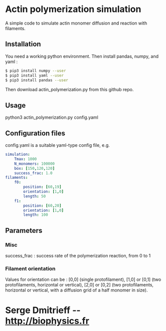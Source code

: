 # Actin polymerization simulation
A simple code to simulate actin monomer diffusion and reaction with filaments.

## Installation

You need a working python environment. Then install pandas, numpy, and yaml :  
```bash
$ pip3 install numpy --user  
$ pip3 install yaml --user  
$ pip3 install pandas --user  
```

Then download actin_polymerization.py from this github repo.

## Usage

python3 actin_polymerization.py config.yaml

## Configuration files

config.yaml is a suitable yaml-type config file, e.g.  
```yaml
simulation:
    Tmax: 1000
    N_monomers: 100000
    box: [150,120,120]
    success_frac: 1.0
filaments:
    f0:
        position: [60,19]
        orientation: [1,0]
        length: 50
    f1:
        position: [60,20]
        orientation: [1,0]
        length: 100
```
## Parameters

### Misc
success_frac : success rate of the polymerization reaction, from 0 to 1  

### Filament orientation
Values for orientation can be : [0,0] (single protofilament), [1,0] or [0,1] (two protofilaments, horizontal or vertical), [2,0] or [0,2] (two protofilaments, horizontal or vertical, with a diffusion grid of a half monomer in size).

# Serge Dmitrieff -- http://biophysics.fr
